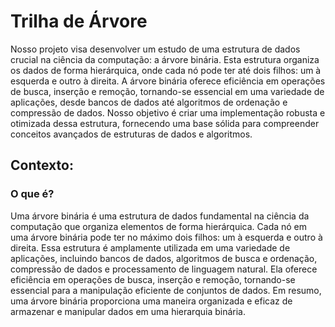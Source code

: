 
# Trilha de Árvore 

Nosso projeto visa desenvolver um estudo de uma estrutura de dados crucial na ciência da computação: a árvore binária. Esta estrutura organiza os dados de forma hierárquica, onde cada nó pode ter até dois filhos: um à esquerda e outro à direita. A árvore binária oferece eficiência em operações de busca, inserção e remoção, tornando-se essencial em uma variedade de aplicações, desde bancos de dados até algoritmos de ordenação e compressão de dados. Nosso objetivo é criar uma implementação robusta e otimizada dessa estrutura, fornecendo uma base sólida para compreender conceitos avançados de estruturas de dados e algoritmos.

## Contexto:

### O que é?

Uma árvore binária é uma estrutura de dados fundamental na ciência da computação que organiza elementos de forma hierárquica. Cada nó em uma árvore binária pode ter no máximo dois filhos: um à esquerda e outro à direita. Essa estrutura é amplamente utilizada em uma variedade de aplicações, incluindo bancos de dados, algoritmos de busca e ordenação, compressão de dados e processamento de linguagem natural. Ela oferece eficiência em operações de busca, inserção e remoção, tornando-se essencial para a manipulação eficiente de conjuntos de dados. Em resumo, uma árvore binária proporciona uma maneira organizada e eficaz de armazenar e manipular dados em uma hierarquia binária.
